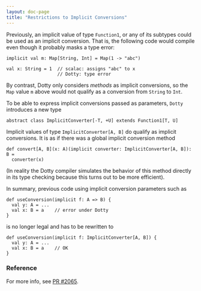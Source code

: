 ```yaml
---
layout: doc-page
title: "Restrictions to Implicit Conversions"
---
```


Previously, an implicit value of type `Function1`, or any of its subtypes
could be used as an implicit conversion. That is, the following code would compile
even though it probably masks a type error:

    implicit val m: Map[String, Int] = Map(1 -> "abc")

    val x: String = 1  // scalac: assigns "abc" to x
                       // Dotty: type error

By contrast, Dotty only considers _methods_ as implicit conversions, so the
`Map` value `m` above would not qualify as a conversion from `String` to `Int`.

To be able to express implicit conversions passed as parameters, `Dotty`
introduces a new type

    abstract class ImplicitConverter[-T, +U] extends Function1[T, U]

Implicit values of type `ImplicitConverter[A, B]` do qualify as implicit
conversions. It is as if there was a global implicit conversion method

    def convert[A, B](x: A)(implicit converter: ImplicitConverter[A, B]): B =
      converter(x)

(In reality the Dotty compiler simulates the behavior of this method directly in
its type checking because this turns out to be more efficient).

In summary, previous code using implicit conversion parameters such as

    def useConversion(implicit f: A => B) {
      val y: A = ...
      val x: B = a    // error under Dotty
    }

is no longer legal and has to be rewritten to

    def useConversion(implicit f: ImplicitConverter[A, B]) {
      val y: A = ...
      val x: B = a    // OK
    }

### Reference

For more info, see [PR #2065](https://github.com/lampepfl/dotty/pull/2065).

